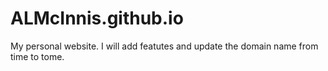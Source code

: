 # ALMcInnis.github.io

My personal website. I will add featutes and update the domain name from time to tome.
